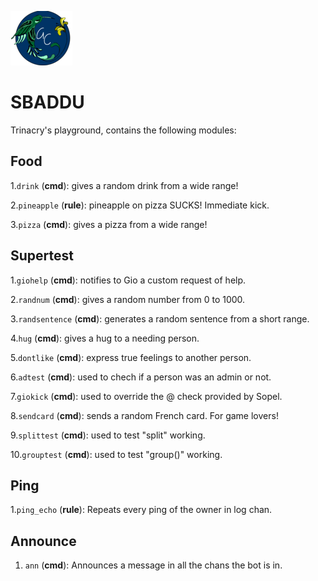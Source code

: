 ![alt text](https://github.com/giovannetor/Trinacry/blob/main/perlogo_small.png)

# SBADDU

Trinacry's playground, contains the following modules:

## Food

1.`drink` (**cmd**): gives a random drink from a wide range! 

2.`pineapple` (**rule**): pineapple on pizza SUCKS! Immediate kick. 

3.`pizza` (**cmd**): gives a pizza from a wide range!

## Supertest

1.`giohelp` (**cmd**): notifies to Gio a custom request of help. 

2.`randnum` (**cmd**): gives a random number from 0 to 1000. 

3.`randsentence` (**cmd**): generates a random sentence from a short range. 

4.`hug` (**cmd**): gives a hug to a needing person. 

5.`dontlike` (**cmd**): express true feelings to another person. 

6.`adtest` (**cmd**): used to chech if a person was an admin or not. 

7.`giokick` (**cmd**): used to override the @ check provided by Sopel. 

8.`sendcard` (**cmd**): sends a random French card. For game lovers! 

9.`splittest` (**cmd**): used to test "split" working. 

10.`grouptest` (**cmd**): used to test "group()" working.

## Ping

1.`ping_echo` (**rule**): Repeats every ping of the owner in log chan.

## Announce

1. `ann` (**cmd**): Announces a message in all the chans the bot is in. 

